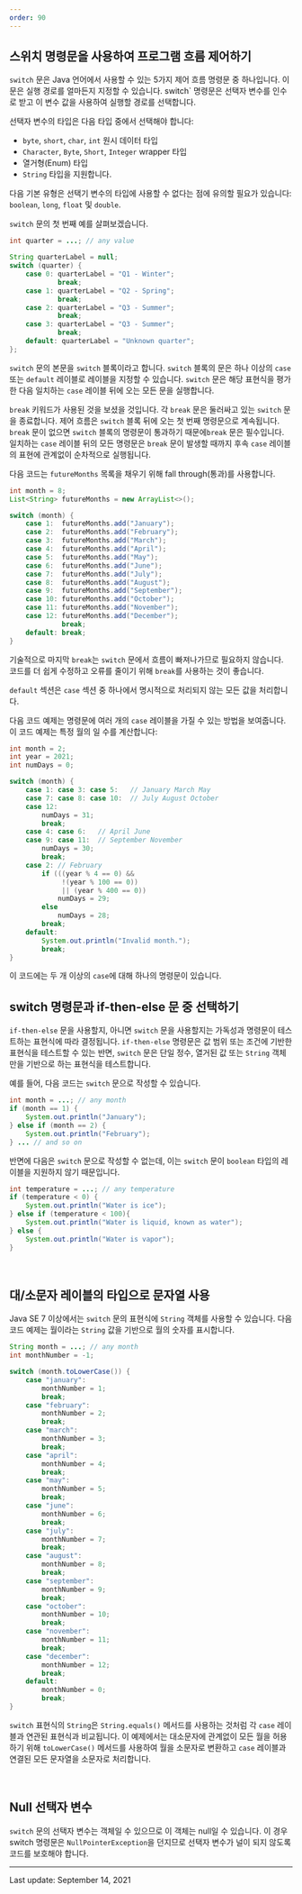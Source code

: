 ```yaml
---
order: 90
---
```

## 스위치 명령문을 사용하여 프로그램 흐름 제어하기

`switch` 문은 Java 언어에서 사용할 수 있는 5가지 제어 흐름 명령문 중 하나입니다. 이 문은 실행 경로를 얼마든지 지정할 수 있습니다. switch` 명령문은 선택자 변수를 인수로 받고 이 변수 값을 사용하여 실행할 경로를 선택합니다.

선택자 변수의 타입은 다음 타입 중에서 선택해야 합니다:

- `byte`, `short`, `char`, `int` 원시 데이터 타입
- `Character`, `Byte`, `Short`, `Integer` wrapper 타입
- 열거형(Enum) 타입
- `String` 타입을 지원합니다.

다음 기본 유형은 선택기 변수의 타입에 사용할 수 없다는 점에 유의할 필요가 있습니다: `boolean`, `long`, `float` 및 `double`.

`switch` 문의 첫 번째 예를 살펴보겠습니다.

```java
int quarter = ...; // any value

String quarterLabel = null;
switch (quarter) {
    case 0: quarterLabel = "Q1 - Winter"; 
            break;
    case 1: quarterLabel = "Q2 - Spring"; 
            break;
    case 2: quarterLabel = "Q3 - Summer"; 
            break;
    case 3: quarterLabel = "Q3 - Summer"; 
            break;
    default: quarterLabel = "Unknown quarter";
};
```


`switch` 문의 본문을 `switch` 블록이라고 합니다. `switch` 블록의 문은 하나 이상의 `case` 또는 `default` 레이블로 레이블을 지정할 수 있습니다. `switch` 문은 해당 표현식을 평가한 다음 일치하는 `case` 레이블 뒤에 오는 모든 문을 실행합니다.

`break` 키워드가 사용된 것을 보셨을 것입니다. 각 `break` 문은 둘러싸고 있는 `switch` 문을 종료합니다. 제어 흐름은 `switch` 블록 뒤에 오는 첫 번째 명령문으로 계속됩니다. `break` 문이 없으면 `switch` 블록의 명령문이 통과하기 때문에`break` 문은 필수입니다. 일치하는 `case` 레이블 뒤의 모든 명령문은 `break` 문이 발생할 때까지 후속 `case` 레이블의 표현에 관계없이 순차적으로 실행됩니다.

다음 코드는 `futureMonths` 목록을 채우기 위해 fall through(통과)를 사용합니다.

```java
int month = 8;
List<String> futureMonths = new ArrayList<>();

switch (month) {
    case 1:  futureMonths.add("January");
    case 2:  futureMonths.add("February");
    case 3:  futureMonths.add("March");
    case 4:  futureMonths.add("April");
    case 5:  futureMonths.add("May");
    case 6:  futureMonths.add("June");
    case 7:  futureMonths.add("July");
    case 8:  futureMonths.add("August");
    case 9:  futureMonths.add("September");
    case 10: futureMonths.add("October");
    case 11: futureMonths.add("November");
    case 12: futureMonths.add("December");
             break;
    default: break;
}
```


기술적으로 마지막 `break`는 `switch` 문에서 흐름이 빠져나가므로 필요하지 않습니다. 코드를 더 쉽게 수정하고 오류를 줄이기 위해 `break`를 사용하는 것이 좋습니다.

`default` 섹션은 `case` 섹션 중 하나에서 명시적으로 처리되지 않는 모든 값을 처리합니다.

다음 코드 예제는 명령문에 여러 개의 `case` 레이블을 가질 수 있는 방법을 보여줍니다. 이 코드 예제는 특정 월의 일 수를 계산합니다:

```java
int month = 2;
int year = 2021;
int numDays = 0;

switch (month) {
    case 1: case 3: case 5:   // January March May
    case 7: case 8: case 10:  // July August October
    case 12:
        numDays = 31;
        break;
    case 4: case 6:   // April June
    case 9: case 11:  // September November
        numDays = 30;
        break;
    case 2: // February
        if (((year % 4 == 0) && 
             !(year % 100 == 0))
             || (year % 400 == 0))
            numDays = 29;
        else
            numDays = 28;
        break;
    default:
        System.out.println("Invalid month.");
        break;
}
```


이 코드에는 두 개 이상의 `case`에 대해 하나의 명령문이 있습니다.

 

## switch 명령문과 if-then-else 문 중 선택하기

`if-then-else` 문을 사용할지, 아니면 `switch` 문을 사용할지는 가독성과 명령문이 테스트하는 표현식에 따라 결정됩니다. `if-then-else` 명령문은 값 범위 또는 조건에 기반한 표현식을 테스트할 수 있는 반면, `switch` 문은 단일 정수, 열거된 값 또는 `String` 객체만을 기반으로 하는 표현식을 테스트합니다.

예를 들어, 다음 코드는 `switch` 문으로 작성할 수 있습니다.

```java
int month = ...; // any month
if (month == 1) {
    System.out.println("January");
} else if (month == 2) {
    System.out.println("February");
} ... // and so on
```


반면에 다음은 `switch` 문으로 작성할 수 없는데, 이는 `switch` 문이 `boolean` 타입의 레이블을 지원하지 않기 때문입니다.

```java
int temperature = ...; // any temperature
if (temperature < 0) {
    System.out.println("Water is ice");
} else if (temperature < 100){
    System.out.println("Water is liquid, known as water");
} else {
    System.out.println("Water is vapor");
}
```


 

## 대/소문자 레이블의 타입으로 문자열 사용

Java SE 7 이상에서는 `switch` 문의 표현식에 `String` 객체를 사용할 수 있습니다. 다음 코드 예제는 월이라는 `String` 값을 기반으로 월의 숫자를 표시합니다.

```java
String month = ...; // any month
int monthNumber = -1;

switch (month.toLowerCase()) {
    case "january":
        monthNumber = 1;
        break;
    case "february":
        monthNumber = 2;
        break;
    case "march":
        monthNumber = 3;
        break;
    case "april":
        monthNumber = 4;
        break;
    case "may":
        monthNumber = 5;
        break;
    case "june":
        monthNumber = 6;
        break;
    case "july":
        monthNumber = 7;
        break;
    case "august":
        monthNumber = 8;
        break;
    case "september":
        monthNumber = 9;
        break;
    case "october":
        monthNumber = 10;
        break;
    case "november":
        monthNumber = 11;
        break;
    case "december":
        monthNumber = 12;
        break;
    default: 
        monthNumber = 0;
        break;
}
```


`switch` 표현식의 `String`은 `String.equals()` 메서드를 사용하는 것처럼 각 `case` 레이블과 연관된 표현식과 비교됩니다. 이 예제에서는 대소문자에 관계없이 모든 월을 허용하기 위해 `toLowerCase()` 메서드를 사용하여 월을 소문자로 변환하고 `case` 레이블과 연결된 모든 문자열을 소문자로 처리합니다.

 

## Null 선택자 변수

`switch` 문의 선택자 변수는 객체일 수 있으므로 이 객체는 null일 수 있습니다. 이 경우 switch 명령문은 `NullPointerException`을 던지므로 선택자 변수가 널이 되지 않도록 코드를 보호해야 합니다.

---
Last update: September 14, 2021
